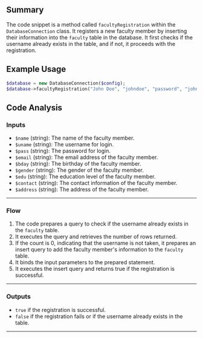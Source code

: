 ## Summary
The code snippet is a method called `facultyRegistration` within the `DatabaseConnection` class. It registers a new faculty member by inserting their information into the `faculty` table in the database. It first checks if the username already exists in the table, and if not, it proceeds with the registration.

## Example Usage
```php
$database = new DatabaseConnection($config);
$database->facultyRegistration("John Doe", "johndoe", "password", "johndoe@example.com", "1990-01-01", "Male", "PhD", "1234567890", "123 Main St");
```

## Code Analysis
### Inputs
- `$name` (string): The name of the faculty member.
- `$uname` (string): The username for login.
- `$pass` (string): The password for login.
- `$email` (string): The email address of the faculty member.
- `$bday` (string): The birthday of the faculty member.
- `$gender` (string): The gender of the faculty member.
- `$edu` (string): The education level of the faculty member.
- `$contact` (string): The contact information of the faculty member.
- `$address` (string): The address of the faculty member.
___
### Flow
1. The code prepares a query to check if the username already exists in the `faculty` table.
2. It executes the query and retrieves the number of rows returned.
3. If the count is 0, indicating that the username is not taken, it prepares an insert query to add the faculty member's information to the `faculty` table.
4. It binds the input parameters to the prepared statement.
5. It executes the insert query and returns true if the registration is successful.
___
### Outputs
- `true` if the registration is successful.
- `false` if the registration fails or if the username already exists in the table.
___
